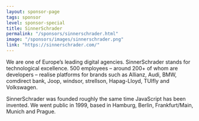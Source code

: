 ```yaml
---
layout: sponsor-page
tags: sponsor
level: sponsor-special
title: SinnerSchrader
permalink: "/sponsors/sinnerschrader.html"
image: "/sponsors/images/sinnerschrader.png"
link: "https://sinnerschrader.com/"
---
```

We are one of Europe’s leading digital agencies. SinnerSchrader stands for technological excellence. 500 employees – around 200+ of whom are developers – realise platforms for brands such as Allianz, Audi, BMW, comdirect bank, Joop, windsor, strellson, Hapag-Lloyd, TUIfly and Volkswagen.

SinnerSchrader was founded roughly the same time JavaScript has been invented. We went public in 1999, based in Hamburg, Berlin, Frankfurt/Main, Munich and Prague.